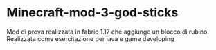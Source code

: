 # Minecraft-mod-3-god-sticks
Mod di prova realizzata in fabric 1.17 che aggiunge un blocco di rubino. Realizzata come esercitazione per java e game developing
